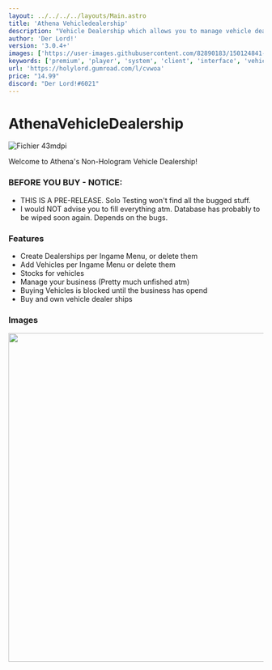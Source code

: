 ```yaml
---
layout: ../../../../layouts/Main.astro
title: 'Athena Vehicledealership'
description: "Vehicle Dealership which allows you to manage vehicle dealers ingame."
author: 'Der Lord!'
version: '3.0.4+'
images: ['https://user-images.githubusercontent.com/82890183/150124841-7983c826-6f8a-4a08-9b31-80c01618f6ca.png', 'https://user-images.githubusercontent.com/82890183/150003097-07cc50d5-f3ff-4a16-8323-ed3c8d1028f9.png', 'https://user-images.githubusercontent.com/82890183/149999632-69619edd-fbe9-40e7-ae7b-209eed4ec693.png', 'https://user-images.githubusercontent.com/82890183/149999391-b4c73485-da6a-4b32-a601-5044801a793f.png']
keywords: ['premium', 'player', 'system', 'client', 'interface', 'vehicle', 'server']
url: 'https://holylord.gumroad.com/l/cvwoa'
price: "14.99"
discord: "Der Lord!#6021"
---
```

# AthenaVehicleDealership

![Fichier 43mdpi](https://user-images.githubusercontent.com/82890183/149998896-0a05c618-7737-487d-86df-62404dcdf95d.png)

Welcome to Athena's Non-Hologram Vehicle Dealership!

### BEFORE YOU BUY - NOTICE:

- THIS IS A PRE-RELEASE. Solo Testing won't find all the bugged stuff.
- I would NOT advise you to fill everything atm. Database has probably to be wiped soon again. Depends on the bugs.

### Features
- Create Dealerships per Ingame Menu, or delete them
- Add Vehicles per Ingame Menu or delete them
- Stocks for vehicles
- Manage your business (Pretty much unfished atm)
- Buying Vehicles is blocked until the business has opend
- Buy and own vehicle dealer ships

### Images
<img src="https://user-images.githubusercontent.com/82890183/150003097-07cc50d5-f3ff-4a16-8323-ed3c8d1028f9.png" width="650">